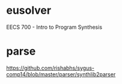 # eusolver

EECS 700 - Intro to Program Synthesis

# parse

https://github.com/rishabhs/sygus-comp14/blob/master/parser/synthlib2parser

